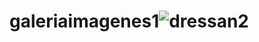 # galeriaimagenes1![dressan2](https://user-images.githubusercontent.com/65374030/148829248-61ac124d-2728-4636-b613-a6c4c3fded0b.png)
